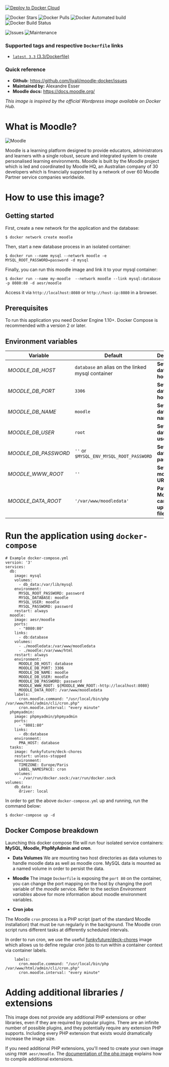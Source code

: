 [![Deploy to Docker Cloud](https://files.cloud.docker.com/images/deploy-to-dockercloud.svg)](https://cloud.docker.com/stack/deploy/)

![Docker Stars](https://img.shields.io/docker/stars/aesr/moodle.svg) ![Docker Pulls](https://img.shields.io/docker/pulls/aesr/moodle.svg) ![Docker Automated build](https://img.shields.io/docker/automated/aesr/moodle.svg) ![Docker Build Status](https://img.shields.io/docker/build/aesr/moodle.svg) 

![Issues](https://img.shields.io/github/issues-raw/badges/liyali/moodle-docker.svg) ![Maintenance](https://img.shields.io/maintenance/yes/2017.svg)

### Supported tags and respective `Dockerfile` links
* [`latest`, `3.3` (3.3/Dockerfile)](https://github.com/liyali/moodle-docker/blob/master/3.x/Dockerfile)

### Quick reference
* **Github:**
https://github.com/liyali/moodle-docker/issues
* **Maintained by:**
Alexandre Esser
* **Moodle docs:**
https://docs.moodle.org/

_This image is inspired by the official Wordpress image available on Docker Hub._

# What is Moodle?

![Moodle](https://moodle.org/logo/moodle-logo.png "Moodle logo")

Moodle is a learning platform designed to provide educators, administrators and learners with a single robust, secure and integrated system to create personalised learning environments.
Moodle is built by the Moodle project which is led and coordinated by Moodle HQ, an Australian company of 30 developers which is financially supported by a network of over 60 Moodle Partner service companies worldwide.

# How to use this image?

## Getting started

First, create a new network for the application and the database:

`$ docker network create moodle`

Then, start a new database process in an isolated container:

`$ docker run --name mysql --network moodle -e MYSQL_ROOT_PASSWORD=password -d mysql`

Finally, you can run this moodle image and link it to your mysql container:

`$ docker run --name my-moodle  --network moodle --link mysql:database -p 8080:80 -d aesr/moodle`

Access it via `http://localhost:8080` or `http://host-ip:8080` in a browser.

## Prerequisites

To run this application you need Docker Engine 1.10+. Docker Compose is recommended with a version 2 or later.

## Environment variables

Variable | Default | Description
--- | --- | ---
*MOODLE_DB_HOST* | `database` an alias on the linked mysql container | **Set the database host**
*MOODLE_DB_PORT* | `3306` | **Set the database host port**
*MOODLE_DB_NAME* | `moodle` | **Set the database name**
*MOODLE_DB_USER* | `root` | **Set the database user**
*MOODLE_DB_PASSWORD* | `''` or `$MYSQL_ENV_MYSQL_ROOT_PASSWORD` | **Set the database password**
*MOODLE_WWW_ROOT* | `''` | **Set the moodle URL**
*MOODLE_DATA_ROOT* | `'/var/www/moodledata'` | **Path where Moodle can save uploaded files**

# Run the application using `docker-compose`

```
# Example docker-compose.yml
version: '3'
services:
  db:
    image: mysql
    volumes:
      - db_data:/var/lib/mysql
    environment:
      MYSQL_ROOT_PASSWORD: password
      MYSQL_DATABASE: moodle
      MYSQL_USER: moodle
      MYSQL_PASSWORD: password
    restart: always
  moodle:
    image: aesr/moodle
    ports:
      - "8080:80"
    links:
      - db:database
    volumes:
      - ./moodledata:/var/www/moodledata
      - ./moodle:/var/www/html
    restart: always
    environment:
      MOODLE_DB_HOST: database
      MOODLE_DB_PORT: 3306
      MOODLE_DB_NAME: moodle
      MOODLE_DB_USER: moodle
      MOODLE_DB_PASSWORD: password
      MOODLE_WWW_ROOT: ${MOODLE_WWW_ROOT:-http://localhost:8080}
      MOODLE_DATA_ROOT: /var/www/moodledata
    labels:
      cron.moodle.command: "/usr/local/bin/php /var/www/html/admin/cli/cron.php"
      cron.moodle.interval: "every minute"
  phpmyadmin:
    image: phpmyadmin/phpmyadmin
    ports:
      - "8081:80"
    links:
      - db:database
    environment:
      PMA_HOST: database
  tasks:
    image: funkyfuture/deck-chores
    restart: unless-stopped
    environment:
      TIMEZONE: Europe/Paris
      LABEL_NAMESPACE: cron
    volumes:
      - /var/run/docker.sock:/var/run/docker.sock
volumes:
    db_data:
      driver: local
```

In order to get the above `docker-compose.yml` up and running, run the command below:

`$ docker-compose up -d`


## Docker Compose breakdown

Launching this docker compose file will run four isolated service containers: **MySQL, Moodle, PhpMyAdmin and cron**.

* __Data Volumes__
We are mounting two host directories as data volumes to handle moodle data as well as moodle core. MySQL data is mounted as a named volume in order to persist the data.

* __Moodle__
The image `Dockerfile` is exposing the `port 80` on the container, you can change the port mapping on the host by changing the port variable of the _moodle_ service.
Refer to the section _Environment variables_ above for more information about moodle environment variables.

* __Cron jobs__

The Moodle `cron` process is a PHP script (part of the standard Moodle installation) that must be run regularly in the background. The Moodle cron script runs different tasks at differently scheduled intervals.

In order to run cron, we use the useful [funkyfuture/deck-chores](https://hub.docker.com/r/funkyfuture/deck-chores/) image which allows us to define regular cron jobs to run within a container context via container labels.

````
    labels:
      cron.moodle.command: "/usr/local/bin/php /var/www/html/admin/cli/cron.php"
      cron.moodle.interval: "every minute"
````

# Adding additional libraries / extensions

This image does not provide any additional PHP extensions or other libraries, even if they are required by popular plugins. There are an infinite number of possible plugins, and they potentially require any extension PHP supports. Including every PHP extension that exists would dramatically increase the image size.

If you need additional PHP extensions, you'll need to create your own image using `FROM aesr/moodle`. The [documentation of the php image](https://github.com/docker-library/docs/blob/master/php/README.md#how-to-install-more-php-extensions) explains how to compile additional extensions.

